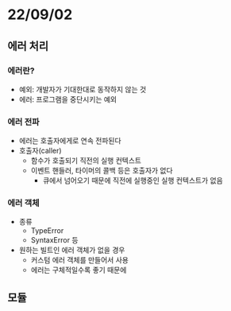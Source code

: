 # 22/09/02

## 에러 처리

### 에러란?
- 예외: 개발자가 기대한대로 동작하지 않는 것
- 에러: 프로그램을 중단시키는 예외

### 에러 전파
- 에러는 호출자에게로 연속 전파된다
- 호출자(caller)
	- 함수가 호출되기 직전의 실행 컨텍스트
	- 이벤트 핸들러, 타이머의 콜백 등은 호출자가 없다
		- 큐에서 넘어오기 때문에 직전에 실행중인 실행 컨텍스트가 없음

### 에러 객체
- 종류
	- TypeError
	- SyntaxError 등
- 원하는 빌트인 에러 객체가 없을 경우
	- 커스텀 에러 객체를 만들어서 사용
	- 에러는 구체적일수록 좋기 때문에



## 모듈

###  








